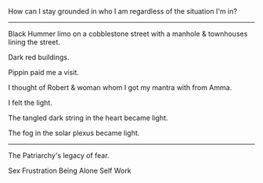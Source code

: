 How can I stay grounded in who I am regardless of the situation I'm in?

---

Black Hummer limo on a cobblestone street with a manhole & townhouses lining the street.

Dark red buildings.

Pippin paid me a visit.

I thought of Robert & woman whom I got my mantra with from Amma.

I felt the light.

The tangled dark string in the heart became light.

The fog in the solar plexus became light.

---

The Patriarchy's legacy of fear.

Sex
Frustration
Being Alone
Self Work
